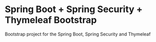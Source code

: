 # Spring Boot + Spring Security + Thymeleaf Bootstrap
Bootstrap project for the Spring Boot, Spring Security and Thymeleaf
